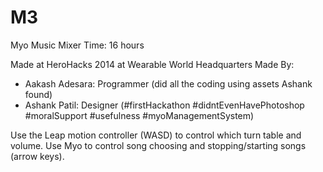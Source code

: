 M3
==

Myo Music Mixer
Time: 16 hours

Made at HeroHacks 2014 at Wearable World Headquarters
Made By:
- Aakash Adesara: Programmer (did all the coding using assets Ashank found)
- Ashank Patil: Designer (#firstHackathon #didntEvenHavePhotoshop #moralSupport #usefulness #myoManagementSystem)

Use the Leap motion controller (WASD) to control which turn table and volume. Use Myo to control song choosing and stopping/starting songs (arrow keys).
